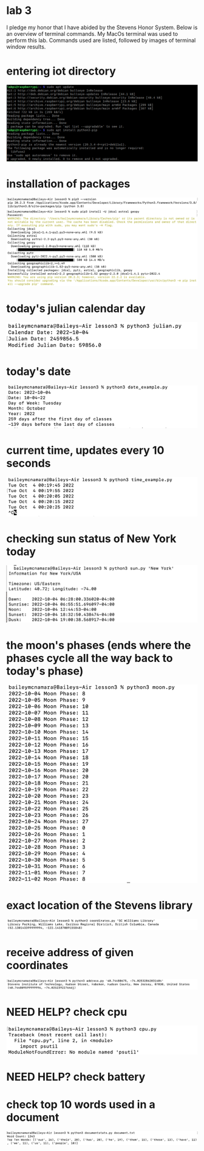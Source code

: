 # lab 3
I pledge my honor that I have abided by the Stevens Honor System. Below is an overview of terminal commands. My MacOs terminal was used to perform this lab. Commands used are listed, followed by images of terminal window results.


# entering iot directory
![](media/1.png)

# installation of packages 
![](media/lab3.2.png)
![](media/lab3.3.png)

# today's julian calendar day
![](media/lab3.4.png)

# today's date
![](media/lab3.5.png)

# current time, updates every 10 seconds
![](media/lab3.6.png)

# checking sun status of New York today
![](media/lab3.7.png)

# the moon's phases (ends where the phases cycle all the way back to today's phase)
![](media/lab3.8.png)

# exact location of the Stevens library
![](media/lab3.9.png)

# receive address of given coordinates
![](media/lab3.10.png)

# NEED HELP? check cpu
![](media/lab3.11.png)

# NEED HELP? check battery

# check top 10 words used in a document
![](media/lab3.12.png)
